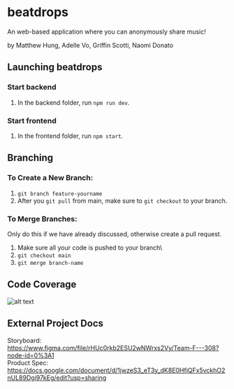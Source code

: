 # beatdrops

An web-based application where you can anonymously share music!

by Matthew Hung, Adelle Vo, Griffin Scotti, Naomi Donato

## Launching beatdrops

### Start backend

1. In the backend folder, run `npm run dev`.

### Start frontend

1. In the frontend folder, run `npm start`.

## Branching

### To Create a New Branch:
1. `git branch feature-yourname`
2. After you `git pull` from main, make sure to `git checkout` to your branch. 

### To Merge Branches:
Only do this if we have already discussed, otherwise create a pull request.
1. Make sure all your code is pushed to your branch\
2. `git checkout main`
3. `git merge branch-name`

## Code Coverage
![alt text](https://github.com/matthewhung09/beatdrops/blob/main/images/coverage_report.PNG)

## External Project Docs
Storyboard: https://www.figma.com/file/rHUc0rkb2ESU2wNWrxs2Vy/Team-F---308?node-id=0%3A1 \
Product Spec: https://docs.google.com/document/d/1jwzeS3_eT3y_dK8E0HfiQFx5vckhO2nUL89Dgi97kEg/edit?usp=sharing
